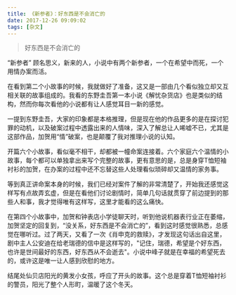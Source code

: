 ```yaml
---
title: 《新参者》：好东西是不会消亡的
date: 2017-12-26 09:09:02
tags: [杂文]
---
```


> 好东西是不会消亡的

<!-- more -->
“新参者” 顾名思义，新来的人，小说中有两个新参者，一个在希望中而死，一个用情办案而活。

在看到第二个小故事的时候，我就做好了准备，这又是一部由几个看似独立却又互相关联的故事组成的。我看的东野圭吾第一本小说《解忧杂货店》也是类似的结构，然而你每次看他的小说都有让人感觉耳目一新的感觉。

一提到东野圭吾，大家的印象都是本格推理，但是现在他的作品更多的是在探讨犯罪的动机，以及破案过程中透露出来的人情味，深入了解总让人唏嘘不已，尤其是这部作品，加贺用“情”破案，也是颠覆了我对推理小说的认知。

开篇六个小故事，看似毫不相干，却都被一幢命案连接着。六个家庭六个温情的小故事，每个都可以单独拿出来写个完整的故事，更有意思的是，总是身穿T恤短袖衬衫的加贺，在办案的过程中还不忘替这些人处理看似琐碎却又温情的家务事。

等到真正讲命案本身的时候，我们已经对案件了解的非常清楚了，开始我还感觉这样写有点故弄玄虚，但是在看他们讨论剧情时，简单几句话就贯穿了前边提到的那些人和事，我才觉得唯有这样写，这里才能看的这么痛快。

在第四个小故事中，加贺和钟表店小学徒聊天时，听到他说机器表行业正在萎缩，加贺坚定的回复到，“没关系，好东西是不会消亡的”，看到这时感觉很熟悉，总感觉在哪听过。过了两天，又看了一次《肖申克的救赎》，才发现这句话出自这里，剧中主人公安迪在给老瑞德的信中是这样写的，"记住，瑞德，希望是个好东西，也许是世间最好的东西，好东西从不会逝去"。小说中峰子就是在幸福的希望死去的，或许这是唯一让人感到欣慰的地方。

结尾处仙贝店阳光的黄发小女孩，呼应了开头的故事。这个总是穿着T恤短袖衬衫的警员，阳光了整个人形町，温暖了这个冬天。
